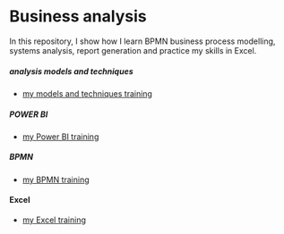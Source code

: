# Business analysis

In this repository, I show how I learn 
BPMN business process modelling, systems analysis, report generation and practice my skills in Excel.

##### analysis models and techniques
* [my models and techniques training]()

##### POWER BI
* [my Power BI training](https://github.com/MonikaPich/analysis/tree/master/Power%20BI)

##### BPMN 
* [my BPMN training](https://github.com/MonikaPich/analysis/tree/master/BPMN)

#### Excel 
* [my Excel training](https://github.com/MonikaPich/analysis/tree/master/Excel)
